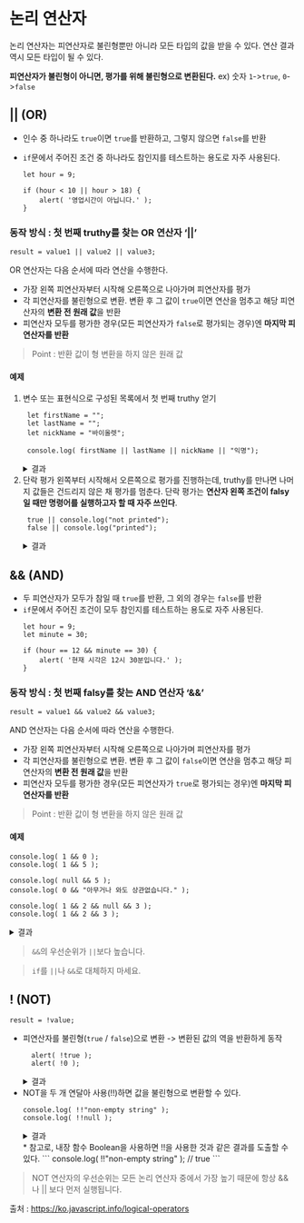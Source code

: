 # 논리 연산자
논리 연산자는 피연산자로 불린형뿐만 아니라 모든 타입의 값을 받을 수 있다.
연산 결과 역시 모든 타입이 될 수 있다.

**피연산자가 불린형이 아니면, 평가를 위해 불린형으로 변환된다.**
ex) 숫자 `1`->`true`, `0`->`false`

## || (OR)
* 인수 중 하나라도 `true`이면 `true`를 반환하고, 그렇지 않으면 `false`를 반환

* `if`문에서 주어진 조건 중 하나라도 참인지를 테스트하는 용도로 자주 사용된다.
    ```
    let hour = 9;

    if (hour < 10 || hour > 18) {
        alert( '영업시간이 아닙니다.' );
    }
    ```
### 동작 방식 : 첫 번째 truthy를 찾는 OR 연산자 ‘||’
```
result = value1 || value2 || value3;
```
OR 연산자는 다음 순서에 따라 연산을 수행한다.
* 가장 왼쪽 피연산자부터 시작해 오른쪽으로 나아가며 피연산자를 평가
* 각 피연산자를 불린형으로 변환. 변환 후 그 값이 `true`이면 연산을 멈추고 해당 피연산자의 **변환 전 원래 값**을 반환
* 피연산자 모두를 평가한 경우(모든 피연산자가 `false`로 평가되는 경우)엔 **마지막 피연산자를 반환**

> Point : 반환 값이 형 변환을 하지 않은 원래 값

#### 예제
1. 변수 또는 표현식으로 구성된 목록에서 첫 번째 truthy 얻기
   ```
    let firstName = "";
    let lastName = "";
    let nickName = "바이올렛";

    console.log( firstName || lastName || nickName || "익명");
   ```
   <details>
    <summary>결과</summary>
    "바이올렛"
   </details>
2. 단락 평가
   왼쪽부터 시작해서 오른쪽으로 평가를 진행하는데, truthy를 만나면 나머지 값들은 건드리지 않은 채 평가를 멈춘다.
   단락 평가는 **연산자 왼쪽 조건이 falsy일 때만 명령어를 실행하고자 할 때 자주 쓰인다**.
   ```
    true || console.log("not printed");
    false || console.log("printed");
   ```
   <details>
    <summary>결과</summary>
    "printed"
   </details>

## && (AND)
* 두 피연산자가 모두가 참일 때 `true`를 반환, 그 외의 경우는 `false`를 반환
* `if`문에서 주어진 조건이 모두 참인지를 테스트하는 용도로 자주 사용된다.
    ```
    let hour = 9;
    let minute = 30;

    if (hour == 12 && minute == 30) {
        alert( '현재 시각은 12시 30분입니다.' );
    }
    ```

### 동작 방식 : 첫 번째 falsy를 찾는 AND 연산자 ‘&&’
```
result = value1 && value2 && value3;
```
AND 연산자는 다음 순서에 따라 연산을 수행한다.
* 가장 왼쪽 피연산자부터 시작해 오른쪽으로 나아가며 피연산자를 평가
* 각 피연산자를 불린형으로 변환. 변환 후 그 값이 `false`이면 연산을 멈추고 해당 피연산자의 **변환 전 원래 값**을 반환
* 피연산자 모두를 평가한 경우(모든 피연산자가 `true`로 평가되는 경우)엔 **마지막 피연산자를 반환**

> Point : 반환 값이 형 변환을 하지 않은 원래 값

#### 예제
```
console.log( 1 && 0 );
console.log( 1 && 5 );

console.log( null && 5 );
console.log( 0 && "아무거나 와도 상관없습니다." );

console.log( 1 && 2 && null && 3 );
console.log( 1 && 2 && 3 );
```
<details>
    <summary>결과</summary>
    0<br>
    5<br>
    null<br>
    0<br>
    null<br>
    3
</details>

> `&&`의 우선순위가 `||`보다 높습니다.

> `if`를 `||`나 `&&`로 대체하지 마세요.

## ! (NOT)
```
result = !value;
```
* 피연산자를 불린형(`true` / `false`)으로 변환 -> 변환된 값의 역을 반환하게 동작
  ```
    alert( !true );
    alert( !0 );
  ```
  <details>
    <summary>결과</summary>
    false<br>
    true
  </details>
* NOT을 두 개 연달아 사용(!!)하면 값을 불린형으로 변환할 수 있다.
  ```
  console.log( !!"non-empty string" );
  console.log( !!null );
  ```
  <details>
    <summary>결과</summary>
    true<br>
    false
  </details>
  * 참고로, 내장 함수 Boolean을 사용하면 !!을 사용한 것과 같은 결과를 도출할 수 있다.
    ```
        console.log( !!"non-empty string" ); // true
    ```

> NOT 연산자의 우선순위는 모든 논리 연산자 중에서 가장 높기 때문에 항상 &&나 || 보다 먼저 실행됩니다.

출처 : https://ko.javascript.info/logical-operators